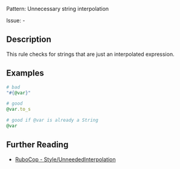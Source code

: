 Pattern: Unnecessary string interpolation

Issue: -

## Description

This rule checks for strings that are just an interpolated expression.

## Examples

```ruby
# bad
"#{@var}"

# good
@var.to_s

# good if @var is already a String
@var
```

## Further Reading

* [RuboCop - Style/UnneededInterpolation](https://rubocop.readthedocs.io/en/latest/cops_style/#styleunneededinterpolation)
